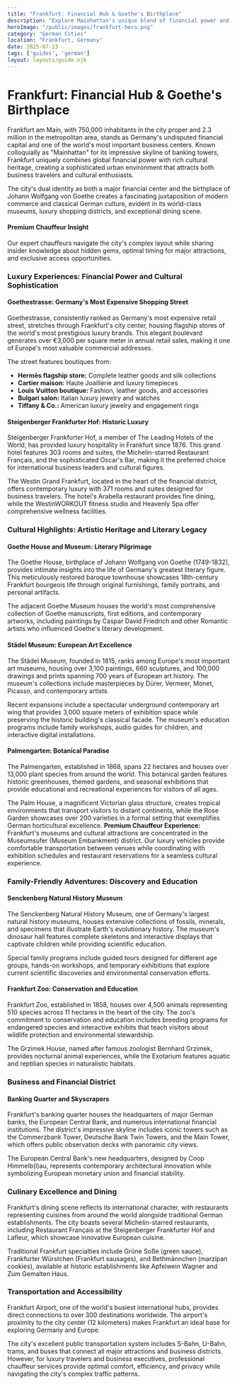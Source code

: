 ```yaml
---
title: "Frankfurt: Financial Hub & Goethe's Birthplace"
description: "Explore Mainhattan's unique blend of financial power and cultural heritage, featuring Goethe's birthplace, world-class museums, luxury shopping on Goethestrasse, and exceptional dining."
heroImage: "/public/images/frankfurt-hero.png"
category: "German Cities"
location: "Frankfurt, Germany"
date: 2025-07-23
tags: ['guides', 'german']
layout: layouts/guide.njk
---
```


# Frankfurt: Financial Hub & Goethe's Birthplace

Frankfurt am Main, with 750,000 inhabitants in the city proper and 2.3 million in the metropolitan area, stands as Germany's undisputed financial capital and one of the world's most important business centers. Known colloquially as "Mainhattan" for its impressive skyline of banking towers, Frankfurt uniquely combines global financial power with rich cultural heritage, creating a sophisticated urban environment that attracts both business travelers and cultural enthusiasts.

The city's dual identity as both a major financial center and the birthplace of Johann Wolfgang von Goethe creates a fascinating juxtaposition of modern commerce and classical German culture, evident in its world-class museums, luxury shopping districts, and exceptional dining scene.

<div class="premium-insight">
<h4>Premium Chauffeur Insight</h4>
<p>Our expert chauffeurs navigate the city's complex layout while sharing insider knowledge about hidden gems, optimal timing for major attractions, and exclusive access opportunities.</p>
</div>


### Luxury Experiences: Financial Power and Cultural Sophistication


#### Goethestrasse: Germany's Most Expensive Shopping Street

Goethestrasse, consistently ranked as Germany's most expensive retail street, stretches through Frankfurt's city center, housing flagship stores of the world's most prestigious luxury brands. This elegant boulevard generates over €3,000 per square meter in annual retail sales, making it one of Europe's most valuable commercial addresses.

The street features boutiques from:

  * **Hermès flagship store:** Complete leather goods and silk collections
  * **Cartier maison:** Haute Joaillerie and luxury timepieces
  * **Louis Vuitton boutique:** Fashion, leather goods, and accessories
  * **Bulgari salon:** Italian luxury jewelry and watches
  * **Tiffany & Co.:** American luxury jewelry and engagement rings


#### Steigenberger Frankfurter Hof: Historic Luxury

Steigenberger Frankfurter Hof, a member of The Leading Hotels of the World, has provided luxury hospitality in Frankfurt since 1876. This grand hotel features 303 rooms and suites, the Michelin-starred Restaurant Français, and the sophisticated Oscar's Bar, making it the preferred choice for international business leaders and cultural figures.

The Westin Grand Frankfurt, located in the heart of the financial district, offers contemporary luxury with 371 rooms and suites designed for business travelers. The hotel's Arabella restaurant provides fine dining, while the WestinWORKOUT fitness studio and Heavenly Spa offer comprehensive wellness facilities.


### Cultural Highlights: Artistic Heritage and Literary Legacy


#### Goethe House and Museum: Literary Pilgrimage

The Goethe House, birthplace of Johann Wolfgang von Goethe (1749-1832), provides intimate insights into the life of Germany's greatest literary figure. This meticulously restored baroque townhouse showcases 18th-century Frankfurt bourgeois life through original furnishings, family portraits, and personal artifacts.

The adjacent Goethe Museum houses the world's most comprehensive collection of Goethe manuscripts, first editions, and contemporary artworks, including paintings by Caspar David Friedrich and other Romantic artists who influenced Goethe's literary development.


#### Städel Museum: European Art Excellence

The Städel Museum, founded in 1815, ranks among Europe's most important art museums, housing over 3,100 paintings, 660 sculptures, and 100,000 drawings and prints spanning 700 years of European art history. The museum's collections include masterpieces by Dürer, Vermeer, Monet, Picasso, and contemporary artists.

Recent expansions include a spectacular underground contemporary art wing that provides 3,000 square meters of exhibition space while preserving the historic building's classical facade. The museum's education programs include family workshops, audio guides for children, and interactive digital installations.


#### Palmengarten: Botanical Paradise

The Palmengarten, established in 1868, spans 22 hectares and houses over 13,000 plant species from around the world. This botanical garden features historic greenhouses, themed gardens, and seasonal exhibitions that provide educational and recreational experiences for visitors of all ages.

The Palm House, a magnificent Victorian glass structure, creates tropical environments that transport visitors to distant continents, while the Rose Garden showcases over 200 varieties in a formal setting that exemplifies German horticultural excellence.
**Premium Chauffeur Experience:** Frankfurt's museums and cultural attractions are concentrated in the Museumsufer (Museum Embankment) district. Our luxury vehicles provide comfortable transportation between venues while coordinating with exhibition schedules and restaurant reservations for a seamless cultural experience.


### Family-Friendly Adventures: Discovery and Education


#### Senckenberg Natural History Museum

The Senckenberg Natural History Museum, one of Germany's largest natural history museums, houses extensive collections of fossils, minerals, and specimens that illustrate Earth's evolutionary history. The museum's dinosaur hall features complete skeletons and interactive displays that captivate children while providing scientific education.

Special family programs include guided tours designed for different age groups, hands-on workshops, and temporary exhibitions that explore current scientific discoveries and environmental conservation efforts.


#### Frankfurt Zoo: Conservation and Education

Frankfurt Zoo, established in 1858, houses over 4,500 animals representing 510 species across 11 hectares in the heart of the city. The zoo's commitment to conservation and education includes breeding programs for endangered species and interactive exhibits that teach visitors about wildlife protection and environmental stewardship.

The Grzimek House, named after famous zoologist Bernhard Grzimek, provides nocturnal animal experiences, while the Exotarium features aquatic and reptilian species in naturalistic habitats.


### Business and Financial District


#### Banking Quarter and Skyscrapers

Frankfurt's banking quarter houses the headquarters of major German banks, the European Central Bank, and numerous international financial institutions. The district's impressive skyline includes iconic towers such as the Commerzbank Tower, Deutsche Bank Twin Towers, and the Main Tower, which offers public observation decks with panoramic city views.

The European Central Bank's new headquarters, designed by Coop Himmelb(l)au, represents contemporary architectural innovation while symbolizing European monetary union and financial stability.


### Culinary Excellence and Dining

Frankfurt's dining scene reflects its international character, with restaurants representing cuisines from around the world alongside traditional German establishments. The city boasts several Michelin-starred restaurants, including Restaurant Français at the Steigenberger Frankfurter Hof and Lafleur, which showcase innovative European cuisine.

Traditional Frankfurt specialties include Grüne Soße (green sauce), Frankfurter Würstchen (Frankfurt sausages), and Bethmännchen (marzipan cookies), available at historic establishments like Apfelwein Wagner and Zum Gemalten Haus.


### Transportation and Accessibility

Frankfurt Airport, one of the world's busiest international hubs, provides direct connections to over 300 destinations worldwide. The airport's proximity to the city center (12 kilometers) makes Frankfurt an ideal base for exploring Germany and Europe.

The city's excellent public transportation system includes S-Bahn, U-Bahn, trams, and buses that connect all major attractions and business districts. However, for luxury travelers and business executives, professional chauffeur services provide optimal comfort, efficiency, and privacy while navigating the city's complex traffic patterns.

